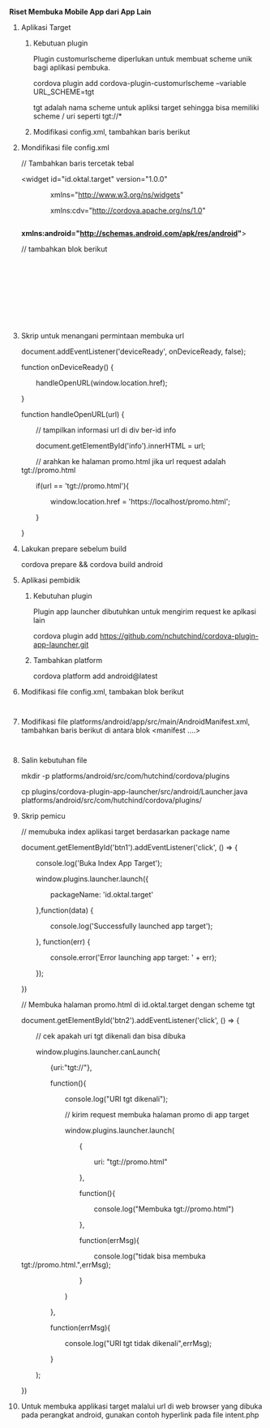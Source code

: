 ﻿**Riset Membuka Mobile App dari App Lain**

1. Aplikasi Target
   1. Kebutuan plugin

      Plugin customurlscheme diperlukan untuk membuat scheme unik bagi aplikasi pembuka.

      cordova plugin add cordova-plugin-customurlscheme –variable URL\_SCHEME=tgt

      tgt adalah nama scheme untuk apliksi target sehingga bisa memiliki scheme / uri seperti tgt://\*

   1. Modifikasi config.xml, tambahkan baris berikut

      <allow-intent href="tgt://\*/\*" />

1. Mondifikasi file config.xml

   // Tambahkan baris tercetak tebal

   <widget id="id.oktal.target" version="1.0.0"

   `        `xmlns="http://www.w3.org/ns/widgets"

   `        `xmlns:cdv="http://cordova.apache.org/ns/1.0"

   `        `**xmlns:android="<http://schemas.android.com/apk/res/android>"**>

   // tambahkan blok berikut

   <platform name="android">    

   `        `<!-- export the MainActivity -->

   `        `<edit-config file="AndroidManifest.xml" mode="merge" target="/manifest/application/activity[@android:name='MainActivity']">

   `            `<activity android:name="MainActivity" android:exported="true" />

   `        `</edit-config>

   `    `</platform>

1. Skrip untuk menangani permintaan membuka url

   document.addEventListener('deviceReady', onDeviceReady, false);

   function onDeviceReady() {

   `    `handleOpenURL(window.location.href);

   }

   function handleOpenURL(url) {

   `    `// tampilkan informasi url di div ber-id info

   `    `document.getElementById('info').innerHTML = url;

   `    `// arahkan ke halaman promo.html jika url request adalah tgt://promo.html

   `    `if(url == 'tgt://promo.html'){

   `        `window.location.href = 'https://localhost/promo.html';

   `    `}

   }

1. Lakukan prepare sebelum build

   cordova prepare && cordova build android

1. Aplikasi pembidik
   1. Kebutuhan plugin

      Plugin app launcher dibutuhkan untuk mengirim request ke aplkasi lain

      cordova plugin add https://github.com/nchutchind/cordova-plugin-app-launcher.git

   1. Tambahkan platform

      cordova platform add android@latest

1. Modifikasi file config.xml, tambakan blok berikut

   <feature name="Launcher">

   `    `<param name="android-package" value="com.hutchind.cordova.plugins.launcher.Launcher" />

   </feature>

1. Modifikasi file platforms/android/app/src/main/AndroidManifest.xml, tambahkan baris berikut di antara blok <manifest ....> </manifest>

   <queries>

   `    `<package android:name="id.oktal.target" />

   </queries>

1. Salin kebutuhan file

   mkdir -p platforms/android/src/com/hutchind/cordova/plugins

   cp plugins/cordova-plugin-app-launcher/src/android/Launcher.java platforms/android/src/com/hutchind/cordova/plugins/

1. Skrip pemicu

   // memubuka index aplikasi target berdasarkan package name

   document.getElementById('btn1').addEventListener('click', () => {

   `    `console.log('Buka Index App Target');

   `    `window.plugins.launcher.launch({

   `        `packageName: 'id.oktal.target'

   `    `},function(data) {

   `        `console.log('Successfully launched app target');

   `    `}, function(err) {

   `        `console.error('Error launching app target: ' + err);

   `    `});

   })

   // Membuka halaman promo.html di id.oktal.target dengan scheme tgt

   document.getElementById('btn2').addEventListener('click', () => {

   `    `// cek apakah uri tgt dikenali dan bisa dibuka

   `    `window.plugins.launcher.canLaunch(

   `        `{uri:"tgt://"},

   `        `function(){

   `            `console.log("URI tgt dikenali");

            

   `		    `// kirim request membuka halaman promo di app target

   `		    `window.plugins.launcher.launch(

   `                `{

   `                    `uri: "tgt://promo.html"

   `                `},

   `                `function(){

   `                    `console.log("Membuka tgt://promo.html")

   `                `},

   `                `function(errMsg){

   `                    `console.log("tidak bisa membuka tgt://promo.html.",errMsg);

   `                `}

   `            `)

   `        `},

   `        `function(errMsg){

   `            `console.log("URI tgt tidak dikenali",errMsg);

   `        `}

   `    `);

   })

1. Untuk membuka applikasi target malalui url di web browser yang dibuka pada perangkat android, gunakan contoh hyperlink pada file intent.php